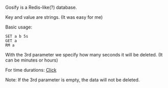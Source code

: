 Gosify is a Redis-like(?) database.

Key and value are strings. (It was easy for me)

Basic usage:
```
SET a b 5s
GET a
RM a
```

With the 3rd parameter we specify how many seconds it will be deleted. (It can be minutes or hours)

For time durations: [Click](https://pkg.go.dev/time#ParseDuration)

Note: If the 3rd parameter is empty, the data will not be deleted.